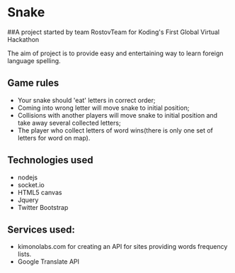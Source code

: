# Snake

##A project started by team RostovTeam for Koding's First Global Virtual Hackathon

The aim of project is to provide easy and entertaining way to learn foreign language spelling. 

## Game rules

* Your snake should 'eat' letters in correct order;
* Coming into wrong letter  will  move snake to initial position;
* Collisions with another players will move snake to initial position and take away several collected letters;
* The player who collect letters of word wins(there is only one set of letters for word on map).


## Technologies used
* nodejs
* socket.io	
* HTML5 canvas
* Jquery
* Twitter Bootstrap

## Services used:
 * kimonolabs.com for creating an API for sites providing words frequency lists.
 * Google Translate API
